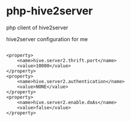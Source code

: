 php-hive2server
===============

php client of hive2server

hive2server configuration for me
<pre>
<code>
&lt;property&gt;
    &lt;name&gt;hive.server2.thrift.port&lt;/name&gt;
    &lt;value&gt;10000&lt;/value&gt;
&lt;/property&gt;
&lt;property&gt;
    &lt;name&gt;hive.server2.authentication&lt;/name&gt;
    &lt;value&gt;NONE&lt;/value&gt;
&lt;/property&gt;
&lt;property&gt;
    &lt;name&gt;hive.server2.enable.doAs&lt;/name&gt;
    &lt;value&gt;false&lt;/value&gt;
&lt;/property&gt;
</code>
</pre>